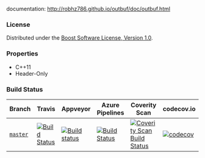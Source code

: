 documentation: http://robhz786.github.io/outbuf/doc/outbuf.html

### License

Distributed under the [Boost Software License, Version 1.0](http://www.boost.org/LICENSE_1_0.txt).

### Properties

* C++11
* Header-Only

### Build Status

Branch         | Travis | Appveyor | Azure Pipelines | Coverity Scan | codecov.io
-------------  | ------ | -------- | --------------- |------------- | ---------- 
[`master`](https://github.com/robhz786/outbuf/tree/master) | [![Build Status](https://travis-ci.org/robhz786/outbuf.svg?branch=master)](https://travis-ci.org/robhz786/outbuf) | [![Build status](https://ci.appveyor.com/api/projects/status/github/robhz786/outbuf?branch=master&svg=true)](https://ci.appveyor.com/project/robhz786/outbuf/branch/master) | [![Build Status](https://dev.azure.com/maintainer/template/_apis/build/status/pipeline?branchName=master)](https://dev.azure.com/maintainer/template/_build/latest?definitionId=6&branchName=master) | [![Coverity Scan Build Status](https://scan.coverity.com/projects/19079/badge.svg)](https://scan.coverity.com/projects/robhz786-outbuf) | [![codecov](https://codecov.io/gh/robhz786/outbuf/branch/master/graph/badge.svg)](https://codecov.io/gh/robhz786/outbuf/branch/master)